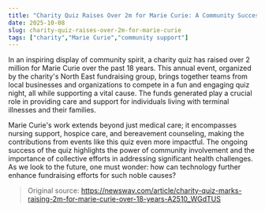 ```yaml
---
title: "Charity Quiz Raises Over 2m for Marie Curie: A Community Success Story"
date: 2025-10-08
slug: charity-quiz-raises-over-2m-for-marie-curie
tags: ["charity","Marie Curie","community support"]
---
```


In an inspiring display of community spirit, a charity quiz has raised over 2 million for Marie Curie over the past 18 years. This annual event, organized by the charity's North East fundraising group, brings together teams from local businesses and organizations to compete in a fun and engaging quiz night, all while supporting a vital cause. The funds generated play a crucial role in providing care and support for individuals living with terminal illnesses and their families.

Marie Curie's work extends beyond just medical care; it encompasses nursing support, hospice care, and bereavement counseling, making the contributions from events like this quiz even more impactful. The ongoing success of the quiz highlights the power of community involvement and the importance of collective efforts in addressing significant health challenges. As we look to the future, one must wonder: how can technology further enhance fundraising efforts for such noble causes?
> Original source: https://newswav.com/article/charity-quiz-marks-raising-2m-for-marie-curie-over-18-years-A2510_WGdTUS